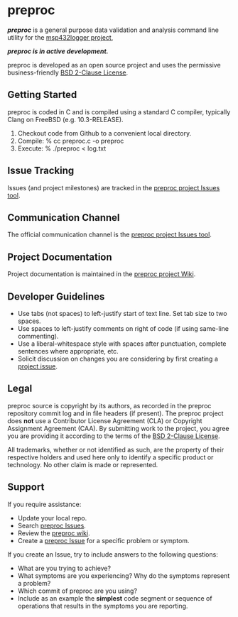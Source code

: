 preproc
============
***preproc*** is a general purpose data validation and analysis command line utility for the [msp432logger project](http://sourceforge.net/p/msp432logger),

***preproc is in active development.***

preproc is developed as an open source project and uses the permissive business-friendly [BSD 2-Clause License](http://opensource.org/licenses/BSD-2-Clause).

Getting Started
---------------
preproc is coded in C and is compiled using a standard C compiler, typically Clang on FreeBSD (e.g. 10.3-RELEASE).

1. Checkout code from Github to a convenient local directory.
2. Compile: % cc preproc.c -o preproc
3. Execute: % ./preproc < log.txt

Issue Tracking
--------------
Issues (and project milestones) are tracked in the [preproc project Issues tool](https://github.com/dalers/preproc/issues).

Communication Channel
----------------------
The official communication channel is the [preproc project Issues tool](https://github.com/dalers/preproc/issues).

Project Documentation
----------------------
Project documentation is maintained in the [preproc project Wiki](https://github.com/dalers/preproc/wiki).

Developer Guidelines
--------------------

* Use tabs (not spaces) to left-justify start of text line. Set tab size to two spaces.
* Use spaces to left-justify comments on right of code (if using same-line commenting).
* Use a liberal-whitespace style with spaces after punctuation, complete sentences where appropriate, etc.
* Solicit discussion on changes you are considering by first creating a [project issue](https://github.com/dalers/preproc/issues). 

Legal
-----
preproc source is copyright by its authors, as recorded in the preproc repository commit log and in file headers (if present). The preproc project does **not** use a Contributor License Agreement (CLA) or Copyright Assignment Agreement (CAA). By submitting work to the project, you agree you are providing it according to the terms of the [BSD 2-Clause License](http://opensource.org/licenses/BSD-2-Clause).

All trademarks, whether or not identified as such, are the property of their respective holders and used here only to identify a specific product or technology. No other claim is made or represented.

Support
-------
If you require assistance:

* Update your local repo.
* Search [preproc Issues](https://github.com/dalers/preproc/issues).
* Review the [preproc wiki](https://github.com/dalers/preproc/wiki).
* Create a [preproc Issue](https://github.com/dalers/preproc/issues) for a specific problem or symptom.

If you create an Issue, try to include answers to the following questions:

* What are you trying to achieve?
* What symptoms are you experiencing? Why do the symptoms represent a problem?
* Which commit of preproc are you using?
* Include as an example the **simplest** code segment or sequence of operations that results in the symptoms you are reporting.
